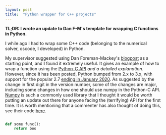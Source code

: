 ```yaml
---
layout: post
title:  "Python wrapper for C++ projects"
---
```


**TL;DR: I wrote an update to Dan F-M's template for wrapping C functions in
Python.**

I while ago I had to wrap some C++ code (belonging to the numerical solver,
oscode, I developed) in Python. 

My supervisor suggested using Dan Foreman-Mackey's [blogpost](
https://dfm.io/posts/python-c-extensions/) as a starting point, and I found
it extremely useful. It gives an example of how to wrap a function using the
[Python-C API](https://docs.python.org/3/c-api/index.html) *and a detailed explanation*. However, since it has
been posted, Python bumped from 2.x to 3.x, with support for the popular 2.7
[ending in January 2020](https://www.python.org/dev/peps/pep-0373/). As suggested by the change in first digit
in the version number, some of the changes are major, including some changes in
how one should use numpy in the Python-C API. [Numpy](https://numpy.org) is such a
commonly used library that I thought it would be worth putting an update out
there for anyone facing the (terrifying) API for the first time. It is worth
mentioning that a commenter has also thought of doing this, see their code
[here](https://gist.github.com/douglas-larocca/099bf7460d853abb7c17).

```python

def some func():
    return boo

```
